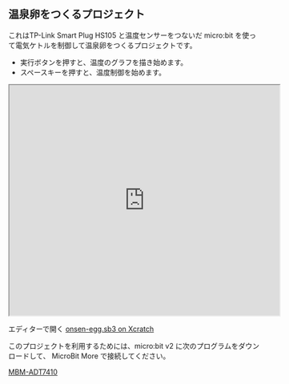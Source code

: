 ## 温泉卵をつくるプロジェクト

これはTP-Link Smart Plug HS105 と温度センサーをつないだ micro:bit を使って電気ケトルを制御して温泉卵をつくるプロジェクトです。

- 実行ボタンを押すと、温度のグラフを描き始めます。
- スペースキーを押すと、温度制御を始めます。

<iframe src="https://xcratch.github.io/editor/player#https://yokobond.github.io/xcx-tplink-plug/projects/onsen-egg.sb3" width="540px" height="460px"></iframe>

エディターで開く [onsen-egg.sb3 on Xcratch](https://xcratch.github.io/editor/#https://yokobond.github.io/xcx-tplink-plug/projects/onsen-egg.sb3)  

このプロジェクトを利用するためには、micro:bit v2 に次のプログラムをダウンロードして、 MicroBit More で接続してください。

[MBM-ADT7410](https://makecode.microbit.org/_YxhLmsXtxgw6)
